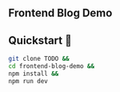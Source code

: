 ## Frontend Blog Demo

## Quickstart 🚀

```sh
git clone TODO &&
cd frontend-blog-demo &&
npm install &&
npm run dev
```
